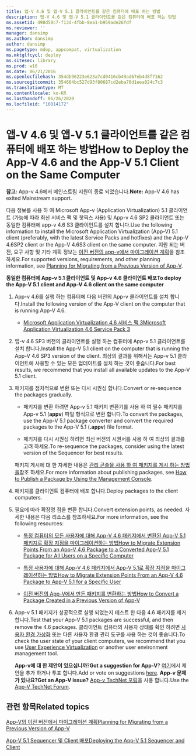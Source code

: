 ```yaml
---
title: 앱-V 4.6 및 앱-V 5.1 클라이언트를 같은 컴퓨터에 배포 하는 방법
description: 앱-V 4.6 및 앱-V 5.1 클라이언트를 같은 컴퓨터에 배포 하는 방법
ms.assetid: 498d50c7-f13d-4fbb-8ea1-b959ade26fdf
ms.reviewer: ''
manager: dansimp
ms.author: dansimp
author: dansimp
ms.pagetype: mdop, appcompat, virtualization
ms.mktglfcycl: deploy
ms.sitesec: library
ms.prod: w10
ms.date: 06/21/2016
ms.openlocfilehash: 354db96223e623a7cd0416cb49ad67eb4d8f7162
ms.sourcegitcommit: 354664bc527d93f80687cd2eba70d1eea024c7c3
ms.translationtype: MT
ms.contentlocale: ko-KR
ms.lasthandoff: 06/26/2020
ms.locfileid: "10814172"
---
```

# <span data-ttu-id="45fd5-103">앱-V 4.6 및 앱-V 5.1 클라이언트를 같은 컴퓨터에 배포 하는 방법</span><span class="sxs-lookup"><span data-stu-id="45fd5-103">How to Deploy the App-V 4.6 and the App-V 5.1 Client on the Same Computer</span></span>

<span data-ttu-id="45fd5-104">**참고:** App-v 4.6에서 메인스트림 지원이 종료 되었습니다.</span><span class="sxs-lookup"><span data-stu-id="45fd5-104">**Note:** App-V 4.6 has exited Mainstream support.</span></span>

<span data-ttu-id="45fd5-105">다음 정보를 사용 하 여 Microsoft App-v (Application Virtualization) 5.1 클라이언트 (가능에 따라 최신 서비스 팩 및 핫픽스 사용) 및 App-v 4.6 SP2 클라이언트 또는 동일한 컴퓨터에 app-v 4.6 S3 클라이언트를 설치 합니다.</span><span class="sxs-lookup"><span data-stu-id="45fd5-105">Use the following information to install the Microsoft Application Virtualization (App-V) 5.1 client (preferably, with the latest Service Packs and hotfixes) and the App-V 4.6SP2 client or the App-V 4.6S3 client on the same computer.</span></span> <span data-ttu-id="45fd5-106">지원 되는 버전, 요구 사항 및 기타 계획 정보는 [이전 버전의 app-v에서 마이그레이션 계획](planning-for-migrating-from-a-previous-version-of-app-v51.md)을 참조 하세요.</span><span class="sxs-lookup"><span data-stu-id="45fd5-106">For supported versions, requirements, and other planning information, see [Planning for Migrating from a Previous Version of App-V](planning-for-migrating-from-a-previous-version-of-app-v51.md).</span></span>

**<span data-ttu-id="45fd5-107">동일한 컴퓨터에 App-v 5.1 클라이언트 및 App-v 4.6 클라이언트 배포</span><span class="sxs-lookup"><span data-stu-id="45fd5-107">To deploy the App-V 5.1 client and App-V 4.6 client on the same computer</span></span>**

1.  <span data-ttu-id="45fd5-108">App-v 4.6를 실행 하는 컴퓨터에 다음 버전의 App-v 클라이언트를 설치 합니다.</span><span class="sxs-lookup"><span data-stu-id="45fd5-108">Install the following version of the App-V client on the computer that is running App-V 4.6.</span></span>

    -   [<span data-ttu-id="45fd5-109">Microsoft Application Virtualization 4.6 서비스 팩 3</span><span class="sxs-lookup"><span data-stu-id="45fd5-109">Microsoft Application Virtualization 4.6 Service Pack 3</span></span>](https://www.microsoft.com/download/details.aspx?id=41187)

2.  <span data-ttu-id="45fd5-110">앱-v 4.6 SP3 버전의 클라이언트를 실행 하는 컴퓨터에 App-v 5.1 클라이언트를 설치 합니다.</span><span class="sxs-lookup"><span data-stu-id="45fd5-110">Install the App-V 5.1 client on the computer that is running the App-V 4.6 SP3 version of the client.</span></span> <span data-ttu-id="45fd5-111">최상의 결과를 위해서는 App-v 5.1 클라이언트에 사용할 수 있는 모든 업데이트를 설치 하는 것이 좋습니다.</span><span class="sxs-lookup"><span data-stu-id="45fd5-111">For best results, we recommend that you install all available updates to the App-V 5.1 client.</span></span>

3.  <span data-ttu-id="45fd5-112">패키지를 점차적으로 변환 또는 다시 시퀀싱 합니다.</span><span class="sxs-lookup"><span data-stu-id="45fd5-112">Convert or re-sequence the packages gradually.</span></span>

    -   <span data-ttu-id="45fd5-113">패키지를 변환 하려면 App-v 5.1 패키지 변환기를 사용 하 여 필수 패키지를 App-v 5.1 (**appv**) 파일 형식으로 변환 합니다.</span><span class="sxs-lookup"><span data-stu-id="45fd5-113">To convert the packages, use the App-V 5.1 package converter and convert the required packages to the App-V 5.1 (**.appv**) file format.</span></span>

    -   <span data-ttu-id="45fd5-114">패키지를 다시 시퀀싱 하려면 최신 버전의 시퀀서를 사용 하 여 최상의 결과를 고려 하세요.</span><span class="sxs-lookup"><span data-stu-id="45fd5-114">To re-sequence the packages, consider using the latest version of the Sequencer for best results.</span></span>

    <span data-ttu-id="45fd5-115">패키지 게시에 대 한 자세한 내용은 [관리 콘솔을 사용 하 여 패키지를 게시 하는 방법을](how-to-publish-a-package-by-using-the-management-console-51.md)참조 하세요.</span><span class="sxs-lookup"><span data-stu-id="45fd5-115">For more information about publishing packages, see [How to Publish a Package by Using the Management Console](how-to-publish-a-package-by-using-the-management-console-51.md).</span></span>

4.  <span data-ttu-id="45fd5-116">패키지를 클라이언트 컴퓨터에 배포 합니다.</span><span class="sxs-lookup"><span data-stu-id="45fd5-116">Deploy packages to the client computers.</span></span>

5.  <span data-ttu-id="45fd5-117">필요에 따라 확장명 점을 변환 합니다.</span><span class="sxs-lookup"><span data-stu-id="45fd5-117">Convert extension points, as needed.</span></span> <span data-ttu-id="45fd5-118">자세한 내용은 다음 리소스를 참조하세요.</span><span class="sxs-lookup"><span data-stu-id="45fd5-118">For more information, see the following resources:</span></span>

    -   [<span data-ttu-id="45fd5-119">특정 컴퓨터의 모든 사용자에 대해 App-V 4.6 패키지에서 변환된 App-V 5.1 패키지로 확장 지점을 마이그레이션하는 방법</span><span class="sxs-lookup"><span data-stu-id="45fd5-119">How to Migrate Extension Points From an App-V 4.6 Package to a Converted App-V 5.1 Package for All Users on a Specific Computer</span></span>](how-to-migrate-extension-points-from-an-app-v-46-package-to-a-converted-app-v-51-package-for-all-users-on-a-specific-computer.md)

    -   [<span data-ttu-id="45fd5-120">특정 사용자에 대해 App-V 4.6 패키지에서 App-V 5.1로 확장 지점을 마이그레이션하는 방법</span><span class="sxs-lookup"><span data-stu-id="45fd5-120">How to Migrate Extension Points From an App-V 4.6 Package to App-V 5.1 for a Specific User</span></span>](how-to-migrate-extension-points-from-an-app-v-46-package-to-app-v-51-for-a-specific-user.md)

    -   [<span data-ttu-id="45fd5-121">이전 버전의 App-V에서 만든 패키지를 변환하는 방법</span><span class="sxs-lookup"><span data-stu-id="45fd5-121">How to Convert a Package Created in a Previous Version of App-V</span></span>](how-to-convert-a-package-created-in-a-previous-version-of-app-v51.md)

6.  <span data-ttu-id="45fd5-122">App-v 5.1 패키지가 성공적으로 실행 되었는지 테스트 한 다음 4.6 패키지를 제거 합니다.</span><span class="sxs-lookup"><span data-stu-id="45fd5-122">Test that your App-V 5.1 packages are successful, and then remove the 4.6 packages.</span></span> <span data-ttu-id="45fd5-123">클라이언트 컴퓨터의 사용자 상태를 확인 하려면 [사용자 환경 가상화](https://technet.microsoft.com/library/dn458947.aspx) 또는 다른 사용자 환경 관리 도구를 사용 하는 것이 좋습니다.</span><span class="sxs-lookup"><span data-stu-id="45fd5-123">To check the user state of your client computers, we recommend that you use [User Experience Virtualization](https://technet.microsoft.com/library/dn458947.aspx) or another user environment management tool.</span></span>

    <span data-ttu-id="45fd5-124">**App-v에 대 한 제안이 있으십니까**?</span><span class="sxs-lookup"><span data-stu-id="45fd5-124">**Got a suggestion for App-V**?</span></span> <span data-ttu-id="45fd5-125">[여기](http://appv.uservoice.com/forums/280448-microsoft-application-virtualization)에서 제안을 추가 하거나 투표 합니다.</span><span class="sxs-lookup"><span data-stu-id="45fd5-125">Add or vote on suggestions [here](http://appv.uservoice.com/forums/280448-microsoft-application-virtualization).</span></span> **<span data-ttu-id="45fd5-126">App-v 문제가 있나요?</span><span class="sxs-lookup"><span data-stu-id="45fd5-126">Got an App-V issue?</span></span>** <span data-ttu-id="45fd5-127">[App-v TechNet 포럼](https://social.technet.microsoft.com/Forums/home?forum=mdopappv)을 사용 합니다.</span><span class="sxs-lookup"><span data-stu-id="45fd5-127">Use the [App-V TechNet Forum](https://social.technet.microsoft.com/Forums/home?forum=mdopappv).</span></span>

## <span data-ttu-id="45fd5-128">관련 항목</span><span class="sxs-lookup"><span data-stu-id="45fd5-128">Related topics</span></span>


[<span data-ttu-id="45fd5-129">App-V의 이전 버전에서 마이그레이션 계획</span><span class="sxs-lookup"><span data-stu-id="45fd5-129">Planning for Migrating from a Previous Version of App-V</span></span>](planning-for-migrating-from-a-previous-version-of-app-v51.md)

[<span data-ttu-id="45fd5-130">App-V 5.1 Sequencer 및 Client 배포</span><span class="sxs-lookup"><span data-stu-id="45fd5-130">Deploying the App-V 5.1 Sequencer and Client</span></span>](deploying-the-app-v-51-sequencer-and-client.md)

 

 





